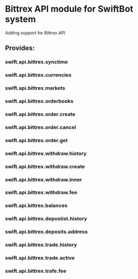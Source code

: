 # Bittrex API module for SwiftBot system

Adding support for Bittrex API

## Provides:


### swift.api.bittrex.synctime
### swift.api.bittrex.currencies
### swift.api.bittrex.markets
### swift.api.bittrex.orderbooks
### swift.api.bittrex.order.create
### swift.api.bittrex.order.cancel
### swift.api.bittrex.order.get
### swift.api.bittrex.withdraw.history
### swift.api.bittrex.withdraw.create
### swift.api.bittrex.withdraw.inner
### swift.api.bittrex.withdraw.fee
### swift.api.bittrex.balances
### swift.api.bittrex.depostist.history
### swift.api.bittrex.deposits.address
### swift.api.bittrex.trade.history
### swift.api.bittrex.trade.active
### swift.api.bittrex.trafe.fee


